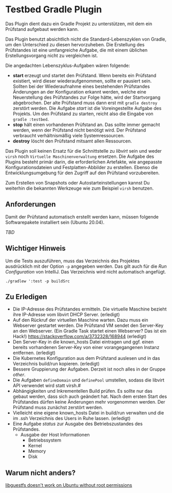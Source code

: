 # Testbed Gradle Plugin

Das Plugin dient dazu ein Gradle Projekt zu unterstützen, mit dem
ein Prüfstand aufgebaut werden kann.

Das Plugin benutzt absichtlich nicht die Standard-Lebenszyklen von Gradle,
um den Unterschied zu diesen hervorzuheben. Die Erstellung des Prüfstandes
ist eine umfangreiche Aufgabe, die mit einem üblichen Erstellungsvorgang
nicht zu vergleichen ist.

Die angedachten Lebenszyklus-Aufgaben wären folgende:

* **start** erzeugt und startet den Prüfstand. Wenn bereits ein
Prüfstand existiert, wird dieser wiederaufgenommen, sollte er pausiert sein.
  Sollten bei der Wiederaufnahme eines bestehenden Prüfstandes Änderungen an 
  der Konfiguration erkannt werden, welche eine Neuerstellung des 
  Prüfstandes zur Folge hätte, wird der Startvorgang abgebrochen. Der alte 
  Prüfstand muss dann erst mit `gradle destroy` zerstört werden.
  Die Aufgabe *start* ist die Voreingestellte Aufgabe des Projekts. Um den 
  Prüfstand zu starten, reicht also die Eingabe von `gradle :testbed`.
* **stop** hält einen vorhandenen Prüfstand an. Das sollte immer gemacht 
  werden, wenn der Prüfstand nicht benötigt wird. Der Prüfstand verbraucht 
  verhältnismäßig viele Systemressourcen.
* **destroy** löscht den Prüfstand mitsamt allen Ressourcen.

Das Plugin soll keinen Ersatz für die Schnittstelle zu *libvirt* sein und 
weder `virsh` noch `Virtuelle Maschinenverwaltung` ersetzen. Die Aufgabe des 
Plugins besteht primär darin, die erforderlichen Artefakte, wie angepasste 
Konfigurationsdateien und Festplatten-Abbilder zu erstellen. Ebenso die 
Entwicklungsumgebung für den Zugriff auf den Prüfstand vorzubereiten.

Zum Erstellen von Snapshots oder Autostarteinstellungen kannst Du weiterhin 
die bekannten Werkzeuge wie zum Beispiel `virsh` benutzen.

## Anforderungen

Damit der Prüfstand automatisch erstellt werden kann, müssen folgende 
Softwarepakete installiert sein (Ubuntu 20.04).

*TBD*

## Wichtiger Hinweis

Um die Tests auszuführen, muss das Verzeichnis des
Projektes ausdrücklich mit der Option `-p` angegeben 
werden. Das gilt auch für die *Run Configuration* von
IntelliJ. Das Verzeichnis wird nicht automatisch 
angefügt.

```shell
./gradlew ':test -p buildSrc
```


## Zu Erledigen

  * Die IP-Adresse des Prüfstandes ermitteln. Die virtuelle Maschine 
    bezieht ihre IP-Adresse vom libvirt DHCP Server. (erledigt)
  * Auf den Rückruf der virtuellen Maschine warten. Dazu muss ein 
    Webserver gestartet werden. Die Prüfstand VM sendet den Server-Key
    an den Webserver. (Ein Gradle Task startet einen Webserver? Das ist ein 
    Hack!) https://stackoverflow.com/a/3732328/168944 (erledigt)
  * Den Server-Key in die known_hosts Datei eintragen und ggf. einen bereits 
    vorhandenen Server-Key von einer vorangegangenen Instanz entfernen. 
    (erledigt)
  * Die Kubernetes Konfiguration aus dem Prüfstand auslesen und in das 
    Verzeichnis build/run kopieren. (erledigt)
  * Bessere Gruppierung der Aufgaben. Derzeit ist noch alles in der Gruppe 
    *other*.
  * Die Aufgaben `defineDomain` und `definePool` umstellen, sodass die 
    libvirt API verwendet wird statt virsh.#
  * Abhängigkeiten und Inkrementellen Build prüfen. Es sollte nur das gebaut 
    werden, dass sich auch geändert hat. Nach dem ersten Start des 
    Prüfstandes dürfen keine Änderungen mehr vorgenommen werden. Der 
    Prüfstand muss zunächst zerstört werden.
  * Vielleicht eine eigene known_hosts Datei in build/run verwalten und die 
    im .ssh Verzeichnis des Users in Ruhe lassen. (erledigt)
  * Eine Aufgabe *status* zur Ausgabe des Betriebszustandes des 
    Prüfstandes.
    * Ausgabe der Host Informationen
        * Betriebssystem
        * Kernel
        * Memory
        * Disk
    
    
## Warum nicht anders?


[libguestfs doesn't work on Ubuntu without root permissions](https://bugs.launchpad.net/fuel/+bug/1467579) 
